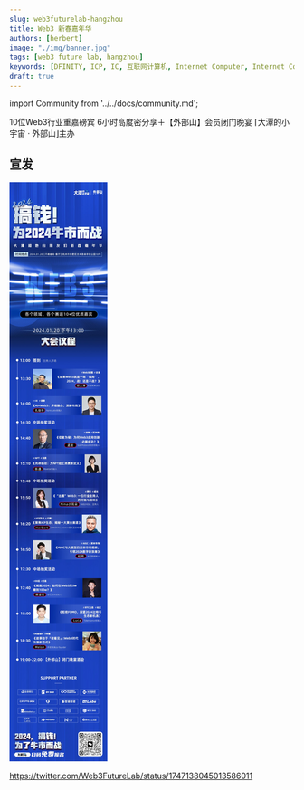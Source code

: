 ```yaml
---
slug: web3futurelab-hangzhou
title: Web3 新春嘉年华
authors: [herbert]
image: "./img/banner.jpg"
tags: [web3 future lab, hangzhou]
keywords: [DFINITY, ICP, IC, 互联网计算机, Internet Computer, Internet Computer Protocol, Web3, Crypto, Blockchain, 区块链, 加密货币, DApp, 去中心化, 去中心化应用, developer, Web3 Future Lab, Hangzhou, 杭州]
draft: true
---
```


import Community from '../../docs/community.md';

10位Web3行业重嘉磅宾
6小时高度密分享＋【外部山】会员闭门晚宴
⌈大潭的小宇宙 · 外部山⌋主办

<!--truncate-->

## 宣发

![poster](./img/agenda.jpg)

https://twitter.com/Web3FutureLab/status/1747138045013586011

<Community />
